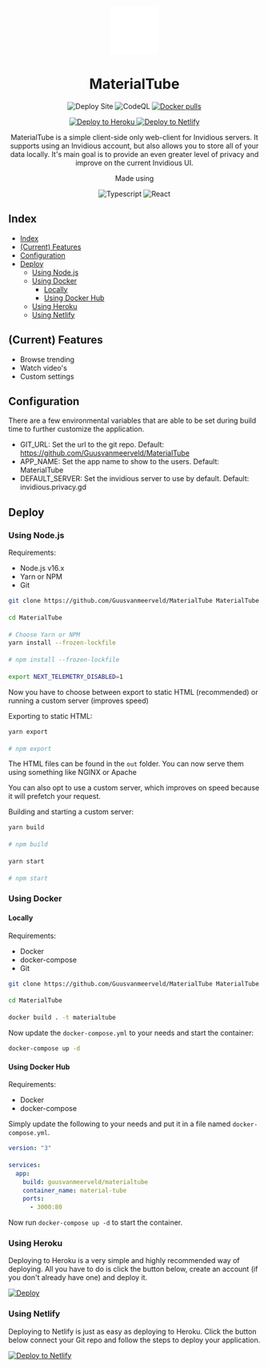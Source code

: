 <p align="center">
  <img src="src/svg/logo.svg" height="96"/>
</p>

<h1 align="center">MaterialTube</h1>

<p align="center">
  <img src="https://github.com/Guusvanmeerveld/MaterialTube/actions/workflows/deploy.yml/badge.svg" alt="Deploy Site" />
  <img src="https://github.com/Guusvanmeerveld/MaterialTube/actions/workflows/codeql-analysis.yml/badge.svg" alt="CodeQL" />
  <a href="https://hub.docker.com/r/guusvanmeerveld/materialtube">
    <img src="https://shields.io/docker/pulls/guusvanmeerveld/materialtube" alt="Docker pulls" />
  </a>
</p>

<p align="center">
  <a href="https://heroku.com/deploy?template=https://github.com/Guusvanmeerveld/MaterialTube">
    <img src="https://www.herokucdn.com/deploy/button.svg" alt="Deploy to Heroku">
  </a>
  <a href="https://app.netlify.com/start/deploy?repository=https://github.com/Guusvanmeerveld/MaterialTube">
    <img src="https://www.netlify.com/img/deploy/button.svg" alt="Deploy to Netlify">
  </a>
</p>

<p align="center">
  MaterialTube is a simple client-side only web-client for Invidious servers. It supports using an Invidious account, but also allows you to store all of your data locally. It's main goal is to provide an even greater level of privacy and improve on the current Invidious UI.
</p>

<p align="center">Made using</p>

<p align="center">
  <img src="https://img.shields.io/badge/TypeScript-007ACC?style=for-the-badge&logo=typescript&logoColor=white" alt="Typescript" />
  <img src="https://img.shields.io/badge/React-20232A?style=for-the-badge&logo=react&logoColor=61DAFB" alt="React" />
</p>

## Index
- [Index](#index)
- [(Current) Features](#current-features)
- [Configuration](#configuration)
- [Deploy](#deploy)
  - [Using Node.js](#using-nodejs)
  - [Using Docker](#using-docker)
    - [Locally](#locally)
    - [Using Docker Hub](#using-docker-hub)
  - [Using Heroku](#using-heroku)
  - [Using Netlify](#using-netlify)

## (Current) Features
- Browse trending
- Watch video's
- Custom settings

## Configuration
There are a few environmental variables that are able to be set during build time to further customize the application.

- GIT_URL: Set the url to the git repo. Default: https://github.com/Guusvanmeerveld/MaterialTube
- APP_NAME: Set the app name to show to the users. Default: MaterialTube
- DEFAULT_SERVER: Set the invidious server to use by default. Default: invidious.privacy.gd

## Deploy

### Using Node.js

Requirements:
- Node.js v16.x
- Yarn or NPM
- Git

```sh
git clone https://github.com/Guusvanmeerveld/MaterialTube MaterialTube

cd MaterialTube

# Choose Yarn or NPM
yarn install --frozen-lockfile

# npm install --frozen-lockfile

export NEXT_TELEMETRY_DISABLED=1
```

Now you have to choose between export to static HTML (recommended) or running a custom server (improves speed)

Exporting to static HTML:
```sh
yarn export

# npm export
```
The HTML files can be found in the `out` folder. You can now serve them using something like NGINX or Apache

You can also opt to use a custom server, which improves on speed because it will prefetch your request.

Building and starting a custom server:
```sh
yarn build

# npm build

yarn start

# npm start
```

### Using Docker

#### Locally

Requirements:
- Docker
- docker-compose
- Git

```sh
git clone https://github.com/Guusvanmeerveld/MaterialTube MaterialTube

cd MaterialTube

docker build . -t materialtube
```

Now update the `docker-compose.yml` to your needs and start the container:

```sh
docker-compose up -d
```

#### Using Docker Hub

Requirements:
- Docker
- docker-compose

Simply update the following to your needs and put it in a file named `docker-compose.yml`.

```yml
version: "3"

services:
  app:
    build: guusvanmeerveld/materialtube
    container_name: material-tube
    ports:
      - 3000:80
```

Now run `docker-compose up -d` to start the container.

### Using Heroku

Deploying to Heroku is a very simple and highly recommended way of deploying. All you have to do is click the button below, create an account (if you don't already have one) and deploy it. 

[![Deploy](https://www.herokucdn.com/deploy/button.svg)](https://heroku.com/deploy?template=https://github.com/Guusvanmeerveld/MaterialTube)

### Using Netlify
Deploying to Netlify is just as easy as deploying to Heroku. Click the button below connect your Git repo and follow the steps to deploy your application.

[![Deploy to Netlify](https://www.netlify.com/img/deploy/button.svg)](https://app.netlify.com/start/deploy?repository=https://github.com/Guusvanmeerveld/MaterialTube)